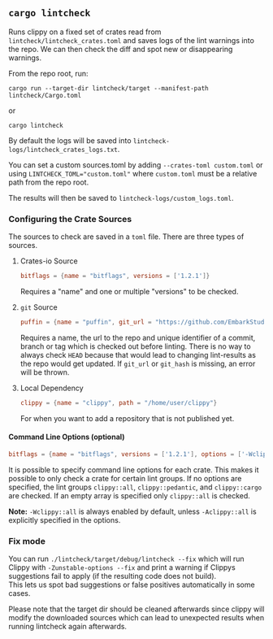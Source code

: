 ## `cargo lintcheck`

Runs clippy on a fixed set of crates read from
`lintcheck/lintcheck_crates.toml` and saves logs of the lint warnings into the
repo.  We can then check the diff and spot new or disappearing warnings.

From the repo root, run:

```
cargo run --target-dir lintcheck/target --manifest-path lintcheck/Cargo.toml
```

or

```
cargo lintcheck
```

By default the logs will be saved into
`lintcheck-logs/lintcheck_crates_logs.txt`.

You can set a custom sources.toml by adding `--crates-toml custom.toml` or using
`LINTCHECK_TOML="custom.toml"` where `custom.toml` must be a relative path from
the repo root.

The results will then be saved to `lintcheck-logs/custom_logs.toml`.

### Configuring the Crate Sources

The sources to check are saved in a `toml` file. There are three types of
sources.

1. Crates-io Source

   ```toml
   bitflags = {name = "bitflags", versions = ['1.2.1']}
   ```
   Requires a "name" and one or multiple "versions" to be checked.

2. `git` Source
   ````toml
   puffin = {name = "puffin", git_url = "https://github.com/EmbarkStudios/puffin", git_hash = "02dd4a3"}
   ````
   Requires a name, the url to the repo and unique identifier of a commit,
   branch or tag which is checked out before linting.  There is no way to always
   check `HEAD` because that would lead to changing lint-results as the repo
   would get updated.  If `git_url` or `git_hash` is missing, an error will be
   thrown.

3. Local Dependency
   ```toml
   clippy = {name = "clippy", path = "/home/user/clippy"}
   ```
   For when you want to add a repository that is not published yet.

#### Command Line Options (optional)

```toml
bitflags = {name = "bitflags", versions = ['1.2.1'], options = ['-Wclippy::pedantic', '-Wclippy::cargo']}
```

It is possible to specify command line options for each crate. This makes it
possible to only check a crate for certain lint groups. If no options are
specified, the lint groups `clippy::all`, `clippy::pedantic`, and
`clippy::cargo` are checked. If an empty array is specified only `clippy::all`
is checked.

**Note:** `-Wclippy::all` is always enabled by default, unless `-Aclippy::all`
is explicitly specified in the options.

### Fix mode
You can run `./lintcheck/target/debug/lintcheck --fix` which will run Clippy with `-Zunstable-options --fix` and
print a warning if Clippys suggestions fail to apply (if the resulting code does not build).  
This lets us spot bad suggestions or false positives automatically in some cases.  

Please note that the target dir should be cleaned afterwards since clippy will modify 
the downloaded sources which can lead to unexpected results when running lintcheck again afterwards.
